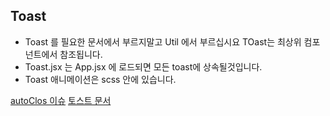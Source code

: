 ## Toast

- Toast 를 필요한 문서에서 부르지말고 Util 에서 부르십시요 TOast는 최상위 컴포넌트에서 참조됩니다.
- Toast.jsx 는 App.jsx 에 로드되면 모든 toast에 상속될것입니다.
- Toast 애니메이션은 scss 안에 있습니다.

[autoClos 이슈](https://github.com/fkhadra/react-toastify/issues?q=autoClose+is%3Aclosed)
[토스트 문서](https://github.com/fkhadra/react-toastify)
